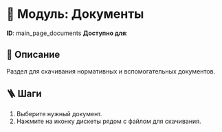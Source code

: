 # 📘 Модуль: Документы
**ID**: main_page_documents
**Доступно для**: 

## 📝 Описание
Раздел для скачивания нормативных и вспомогательных документов.

## 🪜 Шаги
1. Выберите нужный документ.
2. Нажмите на иконку дискеты рядом с файлом для скачивания.
